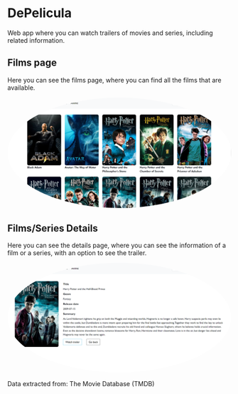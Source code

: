 # DePelicula
Web app where you can watch trailers of movies and series, including related information.

## Films page
Here you can see the films page, where you can find all the films that are available.

<img src="images/FilmsProjectF1.png?raw=true" style="border-radius:50%">

## Films/Series Details
Here you can see the details page, where you can see the information of a film or a series, with an option to see the trailer.

<img src="images/FilmsProjectF2.png?raw=true" style="border-radius:50%">

Data extracted from: The Movie Database (TMDB)
